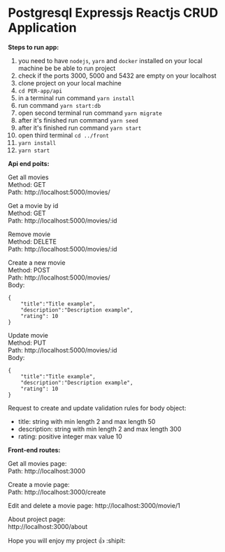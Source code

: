 # Postgresql Expressjs Reactjs CRUD Application

**Steps to run app:**
1. you need to have `nodejs`, `yarn` and `docker` installed on your local machine be be able to run project
2. check if the ports 3000, 5000 and 5432 are empty on your localhost
3. clone project on your local machine
4. `cd PER-app/api`
5. in a terminal run command `yarn install`
6. run command `yarn start:db`
7. open second terminal run command `yarn migrate`
8. after it's finished run command `yarn seed`
9. after it's finished run command `yarn start`
10. open third terminal `cd ../front`
11. `yarn install`
12. `yarn start`

**Api end poits:**

Get all movies  
Method: GET  
Path: http://localhost:5000/movies/  

Get a movie by id  
Method: GET  
Path: http://localhost:5000/movies/:id  

Remove movie  
Method: DELETE   
Path: http://localhost:5000/movies/:id   

Create a new movie  
Method: POST  
Path: http://localhost:5000/movies/  
Body:  
```
{
    "title":"Title example",
    "description":"Description example",
    "rating": 10
}
```

Update movie  
Method: PUT  
Path: http://localhost:5000/movies/:id    
Body:  
```
{
    "title":"Title example",
    "description":"Description example",
    "rating": 10
}
```

Request to create and update validation rules for body object:   
* title: string with min length 2 and max length 50    
* description: string with min length 2 and max length 300    
* rating: positive integer max value 10   

**Front-end routes:**  

Get all movies page:  
Path: http://localhost:3000  

Create a movie page:   
Path: http://localhost:3000/create  

Edit and delete a movie page:
http://localhost:3000/movie/1   

About project page:  
http://localhost:3000/about  

Hope you will enjoy my project :+1: :shipit:  
